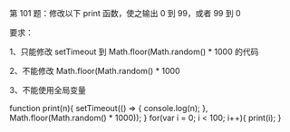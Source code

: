 第 101 题：修改以下 print 函数，使之输出 0 到 99，或者 99 到 0

要求：

1、只能修改 setTimeout 到 Math.floor(Math.random() * 1000 的代码

2、不能修改 Math.floor(Math.random() * 1000

3、不能使用全局变量

function print(n){
setTimeout(() => {
    console.log(n);
    }, Math.floor(Math.random() * 1000));
    }
    for(var i = 0; i < 100; i++){
    print(i);
}
